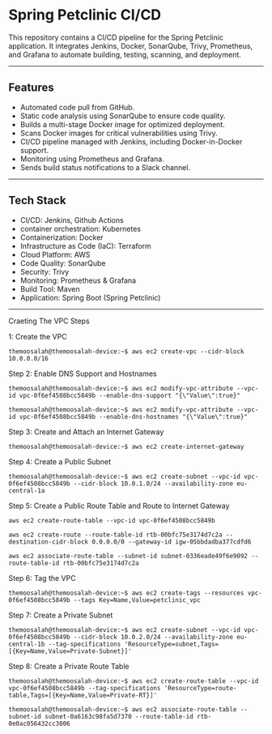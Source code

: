 
# Spring Petclinic CI/CD

This repository contains a CI/CD pipeline for the Spring Petclinic application. It integrates Jenkins, Docker, SonarQube, Trivy, Prometheus, and Grafana to automate building, testing, scanning, and deployment.

---

## Features

- Automated code pull from GitHub.
- Static code analysis using SonarQube to ensure code quality.
- Builds a multi-stage Docker image for optimized deployment.
- Scans Docker images for critical vulnerabilities using Trivy.
- CI/CD pipeline managed with Jenkins, including Docker-in-Docker support.
- Monitoring using Prometheus and Grafana.
- Sends build status notifications to a Slack channel.

---

## Tech Stack

- CI/CD: Jenkins, Github Actions
- container orchestration: Kubernetes
- Containerization: Docker
- Infrastructure as Code (IaC): Terraform
- Cloud Platform: AWS
- Code Quality: SonarQube
- Security: Trivy
- Monitoring: Prometheus & Grafana
- Build Tool: Maven
- Application: Spring Boot (Spring Petclinic)

---

Craeting The VPC Steps



1: Create the VPC

```themoosalah@themoosalah-device:~$ aws ec2 create-vpc --cidr-block 10.0.0.0/16```

Step 2: Enable DNS Support and Hostnames

```themoosalah@themoosalah-device:~$ aws ec2 modify-vpc-attribute --vpc-id vpc-0f6ef4508bcc5849b --enable-dns-support "{\"Value\":true}"```
  

```themoosalah@themoosalah-device:~$ aws ec2 modify-vpc-attribute --vpc-id vpc-0f6ef4508bcc5849b --enable-dns-hostnames "{\"Value\":true}"```

Step 3: Create and Attach an Internet Gateway

```themoosalah@themoosalah-device:~$ aws ec2 create-internet-gateway```


Step 4: Create a Public Subnet

```themoosalah@themoosalah-device:~$ aws ec2 create-subnet --vpc-id vpc-0f6ef4508bcc5849b --cidr-block 10.0.1.0/24 --availability-zone eu-central-1a```

Step 5: Create a Public Route Table and Route to Internet Gateway


```aws ec2 create-route-table --vpc-id vpc-0f6ef4508bcc5849b```

```aws ec2 create-route --route-table-id rtb-00bfc75e3174d7c2a --destination-cidr-block 0.0.0.0/0 --gateway-id igw-05bbdadba377cdfd6```

```aws ec2 associate-route-table --subnet-id subnet-0336eade49f6e9092 --route-table-id rtb-00bfc75e3174d7c2a```


Step 6: Tag the VPC

```themoosalah@themoosalah-device:~$ aws ec2 create-tags --resources vpc-0f6ef4508bcc5849b --tags Key=Name,Value=petclinic_vpc```

Step 7: Create a Private Subnet

```themoosalah@themoosalah-device:~$ aws ec2 create-subnet --vpc-id vpc-0f6ef4508bcc5849b --cidr-block 10.0.2.0/24 --availability-zone eu-central-1b --tag-specifications 'ResourceType=subnet,Tags=[{Key=Name,Value=Private-Subnet}]'```

Step 8: Create a Private Route Table

```themoosalah@themoosalah-device:~$ aws ec2 create-route-table --vpc-id vpc-0f6ef4508bcc5849b --tag-specifications 'ResourceType=route-table,Tags=[{Key=Name,Value=Private-RT}]'```


```themoosalah@themoosalah-device:~$ aws ec2 associate-route-table --subnet-id subnet-0a6163c98fa5d7370 --route-table-id rtb-0e0ac056432cc3006```